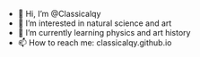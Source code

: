- 👋 Hi, I’m @Classicalqy
- 👀 I’m interested in natural science and art
- 🌱 I’m currently learning physics and art history
- 📫 How to reach me: classicalqy.github.io

<!---
Classicalqy/Classicalqy is a ✨ special ✨ repository because its `README.md` (this file) appears on your GitHub profile.
You can click the Preview link to take a look at your changes.
--->

